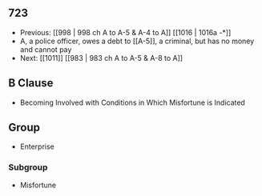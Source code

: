 ## 723
- Previous: [[998 | 998 ch A to A-5 &amp; A-4 to A]] [[1016 | 1016a -*]] 
- A, a police officer, owes a debt to [[A-5]], a criminal, but has no money and cannot pay
- Next: [[1011]] [[983 | 983 ch A to A-5 &amp; A-8 to A]] 

## B Clause
- Becoming Involved with Conditions in Which Misfortune is Indicated

## Group
- Enterprise

### Subgroup
- Misfortune

